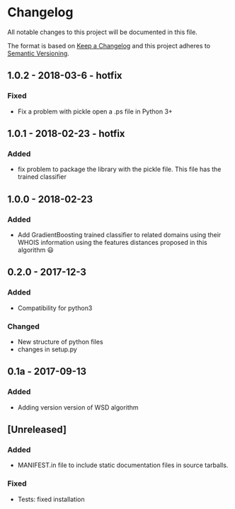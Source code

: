 # Changelog
All notable changes to this project will be documented in this file.

The format is based on [Keep a Changelog](http://keepachangelog.com/en/1.0.0/)
and this project adheres to [Semantic Versioning](http://semver.org/spec/v2.0.0.html).

## 1.0.2 - 2018-03-6 - hotfix
### Fixed
* Fix a problem with pickle open a .ps file in Python 3+

## 1.0.1 - 2018-02-23 - hotfix
### Added
* fix problem to package the library with the pickle file. This file has the trained classifier

## 1.0.0 - 2018-02-23
### Added
- Add GradientBoosting trained classifier to related domains using their WHOIS information
 using the features distances proposed in this algorithm 😃 

## 0.2.0 - 2017-12-3
### Added
- Compatibility for python3
### Changed
- New structure of python files
- changes in setup.py

## 0.1a - 2017-09-13
### Added
- Adding version version of WSD algorithm

## [Unreleased]
### Added
- MANIFEST.in file to include static documentation files in source tarballs.

### Fixed
- Tests: fixed installation